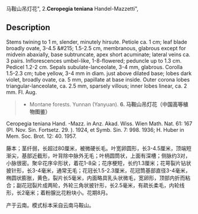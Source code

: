 马鞍山吊灯花",
2.**Ceropegia teniana** Handel-Mazzetti",

## Description
Stems twining to 1 m, slender, minutely hirsute. Petiole ca. 1 cm; leaf blade broadly ovate, 3-4.5 &amp;#215; 1.5-2.5 cm, membranous, glabrous except for midvein abaxially, base subtruncate, apex short acuminate; lateral veins ca. 3 pairs. Inflorescences umbel-like, 1-8-flowered; peduncle up to 1.3 cm. Pedicel 1.2-2 cm. Sepals subulate-lanceolate, 3-4 mm, glabrous. Corolla 1.5-2.3 cm; tube yellow, 3-4 mm in diam. just above dilated base; lobes dark violet, broadly ovate, ca. 5 mm, papillate at base inside. Outer corona lobes triangular-lanceolate, ca. 2.5 mm, sparsely villous; inner lobes linear, ca. 2 mm. Fl. Aug.

> * Montane forests. Yunnan (Yanyuan).
**6. 马鞍山吊灯花（中国高等植物图鉴）**

Ceropegia teniana Hand. -Mazz. in Anz. Akad. Wiss. Wien Math. Nat. 61: 167 (Pl. Nov. Sin. Fortsetz. 29. ). 1924, et Symb. Sin. 7: 998. 1936; H. Huber in Mem. Soc. Brot. 12: 40. 1957.

藤本；茎纤弱，长超过80厘米，被微硬长毛。叶宽卵圆形，长3-4.5厘米，顶端短渐尖，基部近截形，叶背除中脉外无毛；叶柄圆筒状，上面有深槽；侧脉约3对，小脉很密。聚伞花序伞形状，着花1-8朵；花序梗短，长约1.3厘米；花萼裂片钻状披针形，长3-4毫米，通常无毛；花冠长1.5-2.3厘米，花冠筒基部直径3-4毫米，椭圆状膨胀，黄色，裂片长5毫米，内面略具乳头状微毛，宽卵形，顶部内折而粘合；副花冠裂片成两轮，外轮三角状披针形，长2.5毫米，有疏长柔毛，内轮线形，长2毫米；着粉腺比花粉块小。花期8月。

产于云南。模式标本采自云南马鞍山。
